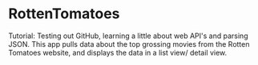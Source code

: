# RottenTomatoes
Tutorial: Testing out GitHub, learning a little about web API's and parsing JSON.  This app pulls data about the top grossing movies
from the Rotten Tomatoes website, and displays the data in a list view/ detail view. 
